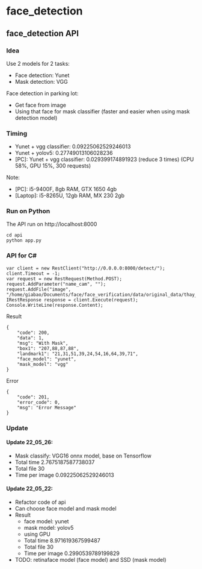 # face_detection

## face_detection API 

### Idea
Use 2 models for 2 tasks:
- Face detection: Yunet
- Mask detection: VGG 

Face detection in parking lot:
- Get face from image
- Using that face for mask classifier (faster and easier when using mask detection model)

### Timing
- Yunet + vgg classifier: 0.09225062529246013 
- Yunet + yolov5: 0.27749013106028236
- [PC]: Yunet + vgg classifier: 0.029399174891923 (reduce 3 times) (CPU 58%, GPU 15%, 300 requests)


Note: 
- [PC]: i5-9400F, 8gb RAM, GTX 1650 4gb
- [Laptop]: i5-8265U, 12gb RAM, MX 230 2gb

### Run on Python
The API run on http://localhost:8000
```
cd api
python app.py
```

### API for C#
```
var client = new RestClient("http://0.0.0.0:8000/detect/");
client.Timeout = -1;
var request = new RestRequest(Method.POST);
request.AddParameter("name_cam", "");
request.AddFile("image", "/home/giabao/Documents/face/face_verification/data/original_data/thay_ra/3444605152_134536_PLATE_4.png");
IRestResponse response = client.Execute(request);
Console.WriteLine(response.Content);
```

Result
```
{
    "code": 200,
    "data": 1,
    "msg": "With Mask",
    "box1": "207,88,87,88",
    "landmark1": "21,31,51,39,24,54,16,64,39,71",
    "face_model": "yunet",
    "mask_model": "vgg"
}
```

Error
```
{
    "code": 201,
    "error_code": 0,
    "msg": "Error Message"
}
```

### Update
#### Update 22_05_26:
- Mask classify: VGG16 onnx model, base on Tensorflow
- Total time 2.7675187587738037
- Total file 30
- Time per image 0.09225062529246013

#### Update 22_05_22:
- Refactor code of api
- Can choose face model and mask model
- Result
    - face model: yunet
    - mask model: yolov5
    - using GPU
    - Total time 8.971619367599487
    - Total file 30
    - Time per image 0.2990539789199829
- TODO: retinaface model (face model) and SSD (mask model)
